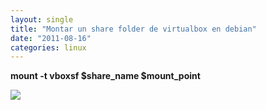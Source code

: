 ```yaml
---
layout: single
title: "Montar un share folder de virtualbox en debian"
date: "2011-08-16"
categories: linux
---
```


**mount -t vboxsf $share\_name $mount\_point**

![](https://blogger.googleusercontent.com/tracker/3262098284547378612-2252616468369268940?l=tablondesastre.blogspot.com)
